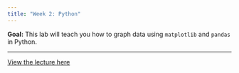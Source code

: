 ```yaml
---
title: "Week 2: Python"
---
```


**Goal:** This lab will teach you how to graph data using `matplotlib` and `pandas` in Python.

<hr/>

[View the lecture here](/files/python_week2.pdf)